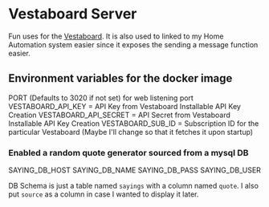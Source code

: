 # Vestaboard Server

Fun uses for the [Vestaboard](https://www.vestaboard.com/).  It is also used to linked to my Home Automation system easier since it exposes the sending a message function easier.

## Environment variables for the docker image
PORT (Defaults to 3020 if not set) for web listening port
VESTABOARD_API_KEY = API Key from Vestaboard Installable API Key Creation
VESTABOARD_API_SECRET = API Secret from Vestaboard Installable API Key Creation
VESTABOARD_SUB_ID = Subscription ID for the particular Vestaboard (Maybe I'll change so that it fetches it upon startup)
### Enabled a random quote generator sourced from a mysql DB
SAYING_DB_HOST
SAYING_DB_NAME
SAYING_DB_PASS
SAYING_DB_USER

DB Schema is just a table named `sayings` with a column named `quote`.  I also put `source` as a column in case I wanted to display it later.
